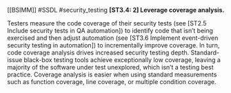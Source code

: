 [[BSIMM]] #SSDL #security_testing
**[ST3.4: 2] Leverage coverage analysis.**


Testers measure the code coverage of their security tests (see [ST2.5 Include security tests in QA automation]) to identify code that isn’t being exercised and then adjust automation (see [ST3.6 Implement event-driven security testing in automation]) to incrementally improve coverage. In turn, code coverage analysis drives increased security testing depth. Standard-issue black-box testing tools achieve exceptionally low coverage, leaving a majority of the software under test unexplored, which isn’t a testing best practice. Coverage analysis is easier when using standard measurements such as function coverage, line coverage, or multiple condition coverage.


